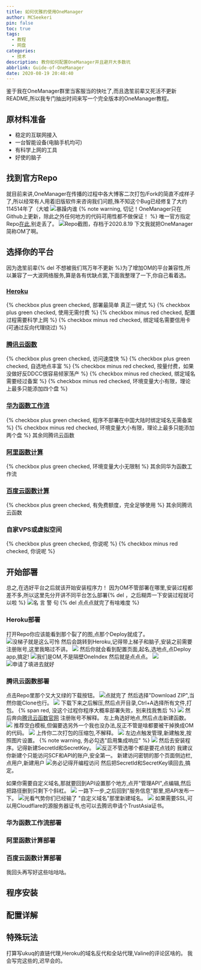 ```yaml
---
title: 如何优雅的使用OneManager
author: MCSeekeri
pin: false
toc: true
tags:
  - 教程
  - 网盘
categories:
  - 技术
description: 教你如何配置OneManager并且避开大多数坑
abbrlink: Guide-of-OneManager
date: 2020-08-19 20:48:40
---
```


鉴于我在OneManager群里当客服当的快吐了,而且逸笙前辈又死活不更新README,所以我专门抽出时间来写一个完全版本的OneManager教程。

<!-- more -->

## 原材料准备
- 稳定的互联网接入
- 一台智能设备(电脑手机均可)
- 有科学上网的工具
- 好使的脑子

## 找到官方Repo
就目前来讲,OneManager在传播的过程中各大博客二次打包/Fork的简直不成样子了,所以经常有人用着旧版软件来咨询我们问题,殊不知这个Bug已经修复了大约114514年了（大嘘
![暴躁内谁](https://cdn.jsdelivr.net/gh/MCSeekeri/cdn@master/ysun/7.png)
{% note warning, 切记！OneManager只在Github上更新，除此之外任何地方的代码可用性都不做保证！ %}
唯一官方指定Repo[在此](https://github.com/qkqpttgf/OneManager-php),别走丢了。
![Repo截图，存档于2020.8.19](https://cdn.jsdelivr.net/gh/MCSeekeri/cdn@master/posts/Guide-of-OneManager/Github.png)
下文我就把OneManager简称OM了啊。

## 选择你的平台
因为逸笙前辈{% del 不想被我们骂万年不更新 %}为了增加OM的平台兼容性,所以兼容了一大波网络服务,算是各有优缺点罢,下面我整理了一下,你自己看着选。
### [Heroku](https://heroku.com/) 
{% checkbox plus green checked, 部署最简单 真正一键式 %}
{% checkbox plus green checked, 使用无需付费 %}
{% checkbox minus red checked, 配置过程需要科学上网 %}
{% checkbox minus red checked, 绑定域名需要信用卡(可通过反向代理绕过) %}
### [腾讯云函数](https://cloud.tencent.com/product/scf)
{% checkbox plus green checked, 访问速度快 %}
{% checkbox plus green checked, 自选地点丰富 %}
{% checkbox minus red checked, 按量付费，如果没做好反DDCC很容易倾家荡产 %}
{% checkbox minus red checked, 绑定域名需要经过备案 %}
{% checkbox minus red checked, 环境变量大小有限，理论上最多只能添加四个盘 %}
### [华为函数工作流](https://console.huaweicloud.com/functiongraph)
{% checkbox plus green checked, 程序不部署在中国大陆时绑定域名无需备案 %}
{% checkbox minus red checked, 环境变量大小有限，理论上最多只能添加两个盘 %}
其余同腾讯云函数
### [阿里函数计算](https://fc.console.aliyun.com)
{% checkbox plus green checked, 环境变量大小无限制 %}
其余同华为函数工作流
### [百度云函数计算](https://console.bce.baidu.com/cfc/#/cfc/functions)
{% checkbox plus green checked, 有免费额度，完全足够使用 %}
其余同腾讯云函数
### 自家VPS或虚拟空间
{% checkbox plus green checked, 你说呢 %}
{% checkbox minus red checked, 你说呢 %}

## 开始部署
总之,在选好平台之后就该开始安装程序力！
因为OM不管部署在哪里,安装过程都差不多,所以这里先分开讲不同平台怎么部署{% del ，之后糊弄一下安装过程就可以啦 %}
![名   言   警   句](https://cdn.jsdelivr.net/gh/MCSeekeri/cdn@master/ysun/2.png)
{% del 点点点就完了有啥难度 %}
### Heroku部署
打开Repo你应该能看到那个裂了的图,点那个Deploy就成了。
![没梯子就是这么可怜](https://cdn.jsdelivr.net/gh/MCSeekeri/cdn@master/posts/Guide-of-OneManager/Heroku.png)
然后会跳转到Heroku,记得带上梯子和脑子,安装之前需要注册账号,这里我略过不讲。
![](https://cdn.jsdelivr.net/gh/MCSeekeri/cdn@master/ysun/34.png)
然后你就会看到配置页面,起名,选地点,点Deploy app,搞定!
![我们是OM,不是隔壁OneIndex](https://cdn.jsdelivr.net/gh/MCSeekeri/cdn@master/posts/Guide-of-OneManager/Heroku-Deploy.png)
然后就是点点点。
![](https://cdn.jsdelivr.net/gh/MCSeekeri/cdn@master/posts/Guide-of-OneManager/Install.png)
![申请了填进去就好](https://cdn.jsdelivr.net/gh/MCSeekeri/cdn@master/posts/Guide-of-OneManager/Heroku-APIKey.png)
### 腾讯云函数部署
点击Repo里那个又大又绿的下载按钮。
![点就完了](https://cdn.jsdelivr.net/gh/MCSeekeri/cdn@master/posts/Guide-of-OneManager/Download.png)
然后选择"Download ZIP",当然你能Clone也行。
![](https://cdn.jsdelivr.net/gh/MCSeekeri/cdn@master/posts/Guide-of-OneManager/Download-ZIP.png)
下载下来之后解压,然后点开目录,Ctrl+A选择所有文件,打包。
{% span red, 没这个过程你程序大概率部署失败，别来找我售后 %}
![](https://cdn.jsdelivr.net/gh/MCSeekeri/cdn@master/ysun/44.png)
然后奔向[腾讯云函数官网](https://cloud.tencent.com/product/scf)
注册账号不解释。
左上角选好地点,然后点击新建函数。
![](https://cdn.jsdelivr.net/gh/MCSeekeri/cdn@master/posts/Guide-of-OneManager/SCF.png)
推荐空白模板,但偏要选另外一个我也没办法,反正不管是啥都要被干掉换成OM的代码。
![](https://cdn.jsdelivr.net/gh/MCSeekeri/cdn@master/ysun/16.png)
上传你二次打包的压缩包,不解释。
![](https://cdn.jsdelivr.net/gh/MCSeekeri/cdn@master/posts/Guide-of-OneManager/SCF2.png)
左边点触发管理,新建触发,按照图片设置。
{% note warning, 务必勾选"启用集成响应" %}
![](https://cdn.jsdelivr.net/gh/MCSeekeri/cdn@master/posts/Guide-of-OneManager/SCF-API.png)
然后去安装程序。记得新建SecretId和SecretKey。
![反正不管选哪个都是要花点钱的](https://cdn.jsdelivr.net/gh/MCSeekeri/cdn@master/posts/Guide-of-OneManager/SCF-Install.png)
我建议你新建个只能访问SCF和API的账户,安全第一。
新建访问密钥的那个页面侧边栏,点用户,新建用户
![务必记得开编程访问](https://cdn.jsdelivr.net/gh/MCSeekeri/cdn@master/posts/Guide-of-OneManager/SCF-NewUser.png)
然后把SecretId和SecretKey填回去,搞定。

如果你需要自定义域名,那就要回到API设置那个地方,点开"管理API",点编辑,然后把路径删到只剩下个斜杠。
![](https://cdn.jsdelivr.net/gh/MCSeekeri/cdn@master/posts/Guide-of-OneManager/SCF-API-Config.png)
一路下一步,之后回到"服务信息"那里,把API发布一下。
![光看气势你们已经输了](https://cdn.jsdelivr.net/gh/MCSeekeri/cdn@master/posts/Guide-of-OneManager/SCF-API2.png)
"自定义域名"那里新建域名。
![](https://cdn.jsdelivr.net/gh/MCSeekeri/cdn@master/posts/Guide-of-OneManager/SCF-Domain.png)
如果需要SSL,可以用Cloudflare的源服务器证书,也可以去腾讯申请个TrustAsia证书。
### 华为函数工作流部署
### 阿里函数计算部署
### 百度云函数计算部署
我回头再写好这些咕咕咕。
## 程序安装
## 配置详解
## 特殊玩法
打算写ukuq的直链代理,Heroku的域名反代和全站代理,Valine的评论区啥的。
我会写完这些的,迟早会的。